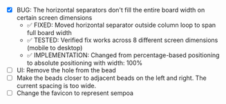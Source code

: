 - [x] BUG: The horizontal separators don't fill the entire board width on certain screen dimensions
  - ✅ FIXED: Moved horizontal separator outside column loop to span full board width
  - ✅ TESTED: Verified fix works across 8 different screen dimensions (mobile to desktop)
  - ✅ IMPLEMENTATION: Changed from percentage-based positioning to absolute positioning with width: 100%
- [ ] UI: Remove the hole from the bead
- [ ] Make the beads closer to adjacent beads on the left and right. The current spacing is too wide.
- [ ] Change the favicon to represent sempoa
